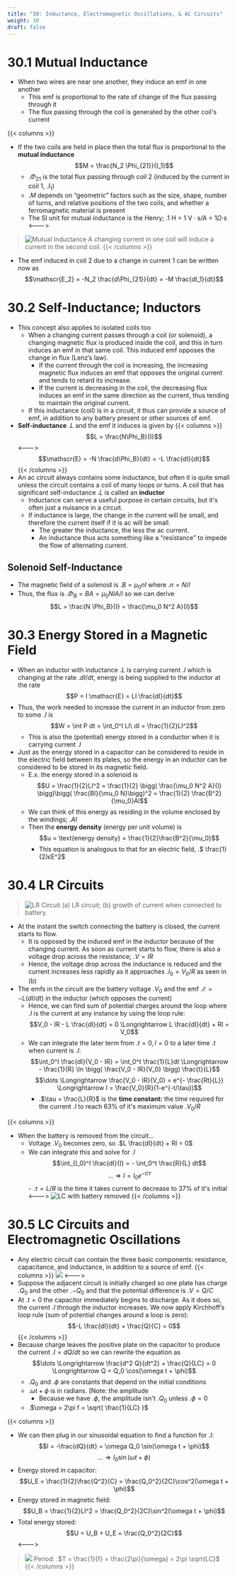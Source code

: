 ```yaml
---
title: "30: Inductance, Electromagnetic Oscillations, & AC Circuits"
weight: 30
draft: false
---
```



# 30.1 Mutual Inductance

- When two wires are near one another, they induce an emf in one another
    - This emf is proportional to the rate of change of the flux passing through it
    - The flux passing through the coil is generated by the other coil's current

{{< columns >}}
- If the two coils are held in place then the total flux is proportional to the **mutual inductance**
    $$M = \frac{N_2 \Phi_{21}}{I_1}$$
    - .$\Phi_{21}$ is the total flux passing through coil 2 (induced by the current in coil 1, .$I_1$)
    - .$M$ depends on “geometric” factors such as the size, shape, number of turns, and relative positions of the two coils, and whether a ferromagnetic material is present 
    - The SI unit for mutual inductance is the Henry; .$\text{1 H = 1 V$\cdot$s/A = 1$\Omega \cdot$s}$
<--->
> ![Mutual Inductance](/docs/physics-7b/imgs/30/mutual.png)
> A changing current in one coil will induce a current in the second coil.
{{< /columns >}}
- The emf induced in coil 2 due to a change in current 1 can be written now as
$$\mathscr{E_2} = -N_2 \frac{d\Phi_{21}}{dt} = -M \frac{dI_1}{dt}$$


# 30.2 Self-Inductance; Inductors

- This concept also applies to isolated coils too
    - When a changing current passes through a coil (or solenoid), a changing magnetic flux is produced inside the coil, and this in turn induces an emf in that same coil. This induced emf opposes the change in flux (Lenz’s law). 
        - If the current through the coil is increasing, the increasing magnetic flux induces an emf that opposes the original current and tends to retard its increase. 
        - If the current is decreasing in the coil, the decreasing flux induces an emf in the same direction as the current, thus tending to maintain the original current. 
    - If this inductance (coil) is in a circuit, it thus can provide a source of emf, in addition to any battery present or other sources of emf.
- **Self-inductance** .$L$ and the emf it induces is given by
{{< columns >}}<!-- mathjax -->
$$L = \frac{N\Phi_B}{I}$$
<---><!-- mathjax -->
$$\mathscr{E} = -N \frac{d\Phi_B}{dt} = -L \frac{dI}{dt}$$
{{< /columns >}}
-  An ac circuit always contains some inductance, but often it is quite small unless the circuit contains a coil of many loops or turns. A coil that has significant self-inductance .$L$ is called an **inductor**
    - Inductance can serve a useful purpose in certain circuits, but it's often just a nuisance in a circuit.
    - If inductance is large, the change in the current will be small, and therefore the current itself if it is ac will be small. 
        - The greater the inductance, the less the ac current. 
        - An inductance thus acts something like a “resistance” to impede the flow of alternating current. 

## Solenoid Self-Inductance

- The magnetic field of a solenoid is .$B = \mu_0 nI$ where .$n = N/l$
- Thus, the flux is .$\Phi_B = BA = \mu_0 NIA/l$ so we can derive 
$$L = \frac{N \Phi_B}{I} = \frac{\mu_0 N^2 A}{l}$$


# 30.3 Energy Stored in a Magnetic Field

- When an inductor with inductance .$L$ is carrying current .$I$ which is changing at the rate .$dI/dt$, energy is being supplied to the inductor at the rate 
$$P = I \mathscr{E} = LI \frac{dI}{dt}$$
- Thus, the work needed to increase the current in an inductor from zero to some .$I$ is
    $$W = \int P dt = \int_0^I LI\ dI = \frac{1}{2}LI^2$$
    - This is also the (potential) energy stored in a conductor when it is carrying current .$I$
- Just as the energy stored in a capacitor can be considered to reside in the electric field between its plates, so the energy in an inductor can be considered to be stored in its magnetic field. 
    - E.x. the energy stored in a solenoid is
    $$U = \frac{1}{2}LI^2 = \frac{1}{2} \bigg( \frac{\mu_0 N^2 A}{l} \bigg)\bigg( \frac{Bl}{\mu_0 N}\bigg)^2 = \frac{1}{2} \frac{B^2}{\mu_0}Al$$
    - We can think of this energy as residing in the volume enclosed by the windings; .$Al$
    - Then the **energy density** (energy per unit volume) is
    $$u = \text{energy density} = \frac{1}{2}\frac{B^2}{\mu_0}$$
        - This equation is analogous to that for an electric field, .$ \frac{1}{2}ϵE^2$

# 30.4 LR Circuits

> ![LR Circuit](/docs/physics-7b/imgs/30/lr-circuit.png)
> (a) LR circuit; (b) growth of current when connected to battery.
- At the instant the switch connecting the battery is closed, the current starts to flow. 
    - It is opposed by the induced emf in the inductor because of the changing current. As soon as current starts to flow, there is also a voltage drop across the resistance; .$V=IR$
    - Hence, the voltage drop across the inductance is reduced and the current increases less rapidly as it approaches .$I_0 = V_0 / R$ as seen in (b)
- The emfs in the circuit are the battery voltage .$V_0$ and the emf .$\mathscr{E} = -L (dI/dt)$ in the inductor (which opposes the current)
    - Hence, we can find sum of potential charges around the loop where .$I$ is the current at any instance by using the loop rule:
    $$V_0 - IR - L \frac{dI}{dt} = 0 \Longrightarrow L \frac{dI}{dt} + RI = V_0$$
    - We can integrate the later term from .$t=0, I=0$ to a later time .$t$ when current is .$I$:
        $$\int_0^I \frac{dI}{V_0 - IR} = \int_0^t \frac{1}{L}dt \Longrightarrow - \frac{1}{R} \ln \bigg( \frac{V_0 - IR}{V_0} \bigg) \frac{t}{L}$$
        $$\dots \Longrightarrow \frac{V_0 - IR}{V_0} = e^{- \frac{Rt}{L}} \Longrightarrow I = \frac{V_0}{R}(1-e^{-t/\tau})$$
        - .$\tau = \frac{L}{R}$ is the **time constant:**  the time required for the current .$I$ to reach 63% of it's maximum value .$V_0/R$

{{< columns >}}
- When the battery is removed from the circuit...
    - Voltage .$V_0$ becomes zero, so .$L \frac{dI}{dt} + RI = 0$
    - We can integrate this and solve for .$I$ 
        $$\int_{I_0}^I \frac{dI}{I} = - \int_0^t \frac{R}{L} dt$$
        $$\dots \Longrightarrow I = I_0 e^{-t/\tau}$$
          - .$\tau = L/R$ is the time it takes current to decrease to 37% of it's initial    
<--->
![LC with battery removed](/docs/physics-7b/imgs/30/lr-no-v.png)
{{< /columns >}}


# 30.5 LC Circuits and Electromagnetic Oscillations

- Any electric circuit can contain the three basic components: resistance, capacitance, and inductance, in addition to a source of emf. 
{{< columns >}}
![](/docs/physics-7b/imgs/30/lc-2.png)
<--->
- Suppose the adjacent circuit is initially charged so one plate has charge .$Q_0$ and the other .$-Q_0$ and that the potential difference is .$V = Q/C$ 
- At .$t=0$ the capacitor immediately begins to discharge. As it does so, the current .$I$ through the inductor increases. We now apply Kirchhoff’s loop rule (sum of potential changes around a loop is zero):
$$-L \frac{dI}{dt} + \frac{Q}{C} = 0$$
{{< /columns >}}
- Because charge leaves the positive plate on the capacitor to produce the current .$I = dQ/dt$ so we can rewrite the equation as
    $$\dots \Longrightarrow \frac{d^2 Q}{dt^2} + \frac{Q}{LC} = 0 \Longrightarrow Q = Q_0 \cos(\omega t + \phi)$$
    - .$Q_0$ and .$\phi$ are constants that depend on the initial conditions
    - .$\omega t + \phi$ is in radians. [Note: the amplitude 
        - Because we have .$\phi$, the amplitude isn't .$Q_0$ unless .$\phi = 0$
    - .$\omega = 2\pi f = \sqrt{ \frac{1}{LC} }$

{{< columns >}}
- We can then plug in our sinusoidal equation to find a function for .$I$:
    $$I = -\frac{dQ}{dt} = \omega Q_0 \sin(\omega t + \phi)$$
    $$\dots \Longrightarrow I_0 \sin(\omega t + \phi)$$
- Energy stored in capacitor:
    $$U_E = \frac{1}{2}\frac{Q^2}{C} = \frac{Q_0^2}{2C}\cos^2(\omega t + \phi)$$
- Energy stored in magnetic field:
    $$U_B = \frac{1}{2}LI^2 = \frac{Q_0^2}{2C}\sin^2(\omega t + \phi)$$
- Total energy stored:
$$U = U_B + U_E = \frac{Q_0^2}{2C}$$
<--->
> ![](/docs/physics-7b/imgs/30/lr-graph.png)
> Period: .$T = \frac{1}{f} = \frac{2\pi}{\omega} = 2\pi \sqrt{LC}$ 
{{< /columns >}}




